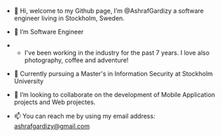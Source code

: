 - 👋 Hi, welcome to my Github page, I’m @AshrafGardizy a software engineer living in Stockholm, Sweden.
- 👀 I’m Software Engineer
- - I've been working in the industry for the past 7 years. I love also photography, coffee and adventure!
- 🌱 Currently pursuing a Master's in Information Security at Stockholm University


- 💞️ I’m looking to collaborate on the development of Mobile Application projects and Web projectes.
- 📫 You can reach me by using my email address: ashrafgardizy@gmail.com

<!---
AshrafGardizy/AshrafGardizy is a ✨ special ✨ repository because its `README.md` (this file) appears on your GitHub profile.
You can click the Preview link to take a look at your changes.
--->
